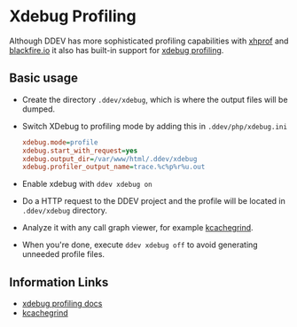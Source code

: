 # Xdebug Profiling

Although DDEV has more sophisticated profiling capabilities with [xhprof](xhprof-profiling.md) and [blackfire.io](blackfire-profiling.md) it also has  built-in support for [xdebug profiling](https://xdebug.org/).

## Basic usage

* Create the directory `.ddev/xdebug`, which is where the output files will be dumped.
* Switch XDebug to profiling mode by adding this in `.ddev/php/xdebug.ini`

  ```ini
  xdebug.mode=profile
  xdebug.start_with_request=yes
  xdebug.output_dir=/var/www/html/.ddev/xdebug
  xdebug.profiler_output_name=trace.%c%p%r%u.out
  ```

* Enable xdebug with `ddev xdebug on`
* Do a HTTP request to the DDEV project and the profile will be located in `.ddev/xdebug` directory.
* Analyze it with any call graph viewer, for example [kcachegrind](https://kcachegrind.github.io/html/Home.html).
* When you're done, execute `ddev xdebug off` to avoid generating unneeded profile files.

## Information Links

* [xdebug profiling docs](https://xdebug.org/docs/profiler)
* [kcachegrind](https://kcachegrind.github.io/html/Home.html)
